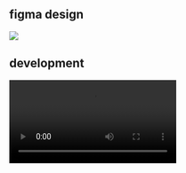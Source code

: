 ## figma design
![](https://github.com/Al-Shimaa2001/Ebda3/blob/main/images/Home.png)
## development 
![](https://github.com/Al-Shimaa2001/Ebda3/blob/main/images/%D8%A7%D8%A8%D8%AF%D8%A7%D8%B9.webm
)
